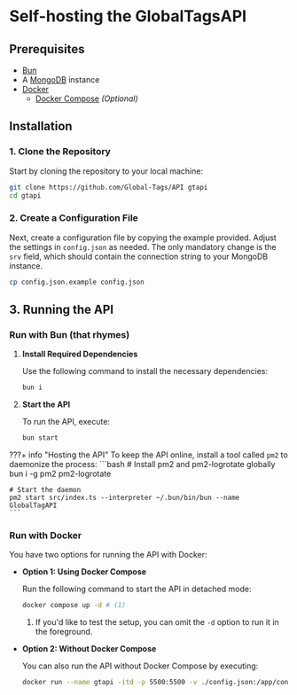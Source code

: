 # Self-hosting the GlobalTagsAPI

## Prerequisites
- <a href="https://bun.sh" target="_blank">Bun</a>
- A <a href="https://mongodb.com" target="_blank">MongoDB</a> instance
- <a href="https://www.docker.com" target="_blank">Docker</a>
    - <a href="https://docs.docker.com/compose/" target="_blank">Docker Compose</a> *(Optional)*

## Installation

### 1. Clone the Repository

Start by cloning the repository to your local machine:

```bash
git clone https://github.com/Global-Tags/API gtapi
cd gtapi
```

### 2. Create a Configuration File

Next, create a configuration file by copying the example provided. Adjust the settings in `config.json` as needed. The only mandatory change is the `srv` field, which should contain the connection string to your MongoDB instance.

```bash
cp config.json.example config.json
```

## 3. Running the API

### Run with Bun (that rhymes)

1. **Install Required Dependencies**

    Use the following command to install the necessary dependencies:

    ```bash
    bun i
    ```

2. **Start the API**

    To run the API, execute:

    ```bash
    bun start
    ```

???+ info "Hosting the API"
    To keep the API online, install a tool called `pm2` to daemonize the process:
    ```bash
    # Install pm2 and pm2-logrotate globally
    bun i -g pm2 pm2-logrotate

    # Start the daemon
    pm2 start src/index.ts --interpreter ~/.bun/bin/bun --name GlobalTagAPI
    ```

### Run with Docker

You have two options for running the API with Docker:

- **Option 1: Using Docker Compose**

    Run the following command to start the API in detached mode:

    ```bash
    docker compose up -d # (1)
    ```

    1. If you'd like to test the setup, you can omit the `-d` option to run it in the foreground.

- **Option 2: Without Docker Compose**

    You can also run the API without Docker Compose by executing:

    ```bash
    docker run --name gtapi -itd -p 5500:5500 -v ./config.json:/app/config.json -v ./icons:/app/icons rappytv/globaltagsapi:latest
    ```